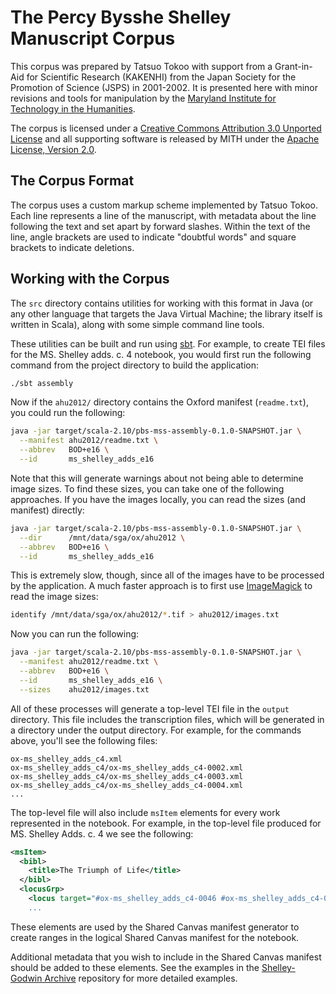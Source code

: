 The Percy Bysshe Shelley Manuscript Corpus
==========================================

This corpus was prepared by Tatsuo Tokoo with support from a Grant-in-Aid for
Scientific Research (KAKENHI) from the Japan Society for the Promotion of
Science (JSPS) in 2001-2002. It is presented here with minor revisions and
tools for manipulation by the [Maryland Institute for Technology in the
Humanities](http://mith.umd.edu/).

The corpus is licensed under a [Creative Commons Attribution 3.0 Unported
License](http://creativecommons.org/licenses/by/3.0/) and all supporting
software is released by MITH under the [Apache License, Version
2.0](http://www.apache.org/licenses/LICENSE-2.0.html).

The Corpus Format
-----------------

The corpus uses a custom markup scheme implemented by Tatsuo Tokoo. Each line
represents a line of the manuscript, with metadata about the line following
the text and set apart by forward slashes. Within the text of the line, angle
brackets are used to indicate "doubtful words" and square brackets to
indicate deletions.

Working with the Corpus
-----------------------

The `src` directory contains utilities for working with this format in Java
(or any other language that targets the Java Virtual Machine; the library
itself is written in Scala), along with some simple command line tools.

These utilities can be built and run using [sbt](http://www.scala-sbt.org/).
For example, to create TEI files for the MS. Shelley adds. c. 4 notebook,
you would first run the following command from the project directory to build
the application:

``` bash
./sbt assembly
```

Now if the `ahu2012/` directory contains the Oxford manifest (`readme.txt`), you
could run the following:

``` bash
java -jar target/scala-2.10/pbs-mss-assembly-0.1.0-SNAPSHOT.jar \
  --manifest ahu2012/readme.txt \
  --abbrev   BOD+e16 \
  --id       ms_shelley_adds_e16
```

Note that this will generate warnings about not being able to determine image
sizes. To find these sizes, you can take one of the following approaches. If
you have the images locally, you can read the sizes (and manifest) directly:

``` bash
java -jar target/scala-2.10/pbs-mss-assembly-0.1.0-SNAPSHOT.jar \
  --dir      /mnt/data/sga/ox/ahu2012 \
  --abbrev   BOD+e16 \
  --id       ms_shelley_adds_e16
```

This is extremely slow, though, since all of the images have to be processed by
the application. A much faster approach is to first use
[ImageMagick](http://www.imagemagick.org/) to read the image sizes:

``` bash
identify /mnt/data/sga/ox/ahu2012/*.tif > ahu2012/images.txt
```

Now you can run the following:

``` bash
java -jar target/scala-2.10/pbs-mss-assembly-0.1.0-SNAPSHOT.jar \
  --manifest ahu2012/readme.txt \
  --abbrev   BOD+e16 \
  --id       ms_shelley_adds_e16 \
  --sizes    ahu2012/images.txt
```

All of these processes will generate a top-level TEI file in the `output`
directory.
This file includes the transcription files, which will be generated in a
directory under the output directory. For example, for the commands above,
you'll see the following files:

```
ox-ms_shelley_adds_c4.xml
ox-ms_shelley_adds_c4/ox-ms_shelley_adds_c4-0002.xml
ox-ms_shelley_adds_c4/ox-ms_shelley_adds_c4-0003.xml
ox-ms_shelley_adds_c4/ox-ms_shelley_adds_c4-0004.xml
...

```

The top-level file will also include `msItem` elements for every work represented
in the notebook. For example, in the top-level file produced for MS. Shelley Adds.
c. 4 we see the following:
              
``` xml              
<msItem>
  <bibl>
    <title>The Triumph of Life</title>
  </bibl>
  <locusGrp>
    <locus target="#ox-ms_shelley_adds_c4-0046 #ox-ms_shelley_adds_c4-0047 ...
    ...
```

These elements are used by the Shared Canvas manifest generator to create ranges
in the logical Shared Canvas manifest for the notebook.

Additional metadata that you wish to include in the Shared Canvas manifest should
be added to these elements. See the examples in the [Shelley-Godwin
Archive](https://github.com/umd-mith/sga) repository for more detailed examples.

